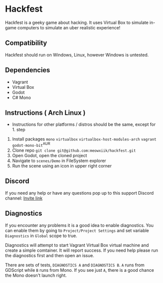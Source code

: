 # Hackfest

Hackfest is a geeky game about hacking. It uses Virtual Box to simulate in-game computers to simulate an uber realistic experience!

## Compatibility

Hackfest should run on Windows, Linux, however Windows is untested.

## Dependencies

- Vagrant
- Virtual Box
- Godot
- C# Mono

## Instructions ( Arch Linux )

* Instructions for other platforms / distros should be the same, except for 1. step

1. Install packages `mono` `virtualbox` `virtualbox-host-modules-arch` `vagrant` `godot-mono-bit`<sup>AUR</sup>
2. Clone repo `git clone git@github.com:meowxiik/hackfest.git`
3. Open Godot, open the cloned project
4. Navigate to `scenes/Demo` in FileSystem explorer
5. Run the scene using an icon in upper right corner

## Discord

If you need any help or have any questions pop up to this support Discord channel: [Invite link](https://discord.gg/BZBCH45) 

## Diagnostics

If you encounter any problems it is a good idea to enable diagnostics. You can enable them by going to `Project/Project Settings` and set variable `Diagnostics` in `Global` scope to true.

Diagnostics will attempt to start Vagrant Virtual Box virtual machine and create a simple comtainer. It will report success. If you need help please run the diagnostics first and then open an issue.

There are sets of tests, `DIAGNOSTICS A` and `DIAGNOSTICS B`. `A` runs from GDScript while `B` runs from Mono. If you see just `A`, there is a good chance the Mono doesn't launch right.
